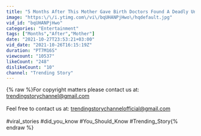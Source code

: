 ```yaml
---
title: "5 Months After This Mother Gave Birth Doctors Found A Deadly Unborn Baby Growing Inside Her"
image: "https:\/\/i.ytimg.com\/vi\/bqUHANPjHwo\/hqdefault.jpg"
vid_id: "bqUHANPjHwo"
categories: "Entertainment"
tags: ["Months","After","Mother"]
date: "2021-10-27T23:53:21+03:00"
vid_date: "2021-10-26T16:15:19Z"
duration: "PT7M16S"
viewcount: "10537"
likeCount: "248"
dislikeCount: "10"
channel: "Trending Story"
---
```

{% raw %}For copyright matters please contact us at: trendingstorychannel@gmail.com<br /><br />Feel free to contact us at: trendingstorychannelofficial@gmail.com<br /><br />#viral_stories #did_you_know #You_Should_Know #Trending_Story{% endraw %}
